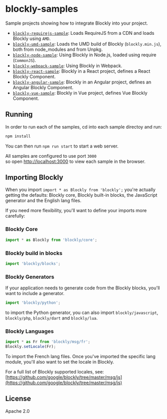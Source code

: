 # blockly-samples

Sample projects showing how to integrate Blockly into your project.
- [``blockly-requirejs-sample``](blockly-requirejs/README.md): Loads RequireJS from a CDN and loads Blockly using ``AMD``.
- [``blockly-umd-sample``](blockly-umd/README.md): Loads the UMD build of Blockly (``blockly.min.js``), both from node_modules and from Unpkg.
- [``blockly-node-sample``](blockly-node/README.md): Using Blockly in Node.js, loaded using require (``CommonJS``).
- [``blockly-webpack-sample``](blockly-webpack/README.md): Using Blockly in Webpack.
- [``blockly-react-sample``](blockly-react/README.md): Blockly in a React project, defines a React Blockly Component.
- [``blockly-angular-sample``](blockly-angular/README.md): Blockly in an Angular project, defines an Angular Blockly Component.
- [``blockly-vue-sample``](blockly-vue/README.md): Blockly in Vue project, defines Vue Blockly Component.


## Running

In order to run each of the samples, cd into each sample directoy and run: 
```bash
npm install
```

You can then run ``npm run start`` to start a web server. 

All samples are configured to use port ``3000``<br/>
so open [http://localhost:3000](http://localhost:3000) to view each sample in the browser.


## Importing Blockly

When you import ``import * as Blockly from 'blockly';`` you're actually getting the defaults: Blockly core, Blockly built-in blocks, the JavaScript generator and the English lang files. 

If you need more flexibility, you'll want to define your imports more carefully: 

### Blockly Core

```js
import * as Blockly from 'blockly/core';
```

### Blockly build in blocks
```js
import 'blockly/blocks';
```

### Blockly Generators
If your application needs to generate code from the Blockly blocks, you'll want to include a generator.
```js
import 'blockly/python';
```
to import the Python generator, you can also import ``blockly/javascript``, ``blockly/php``, ``blockly/dart`` and ``blockly/lua``.

### Blockly Languages

```js
import * as Fr from 'blockly/msg/fr';
Blockly.setLocale(Fr);
```
To import the French lang files. Once you've imported the specific lang module, you'll also want to set the locale in Blockly.

For a full list of Blockly supported locales, see: [https://github.com/google/blockly/tree/master/msg/js](https://github.com/google/blockly/tree/master/msg/js)


## License

Apache 2.0
